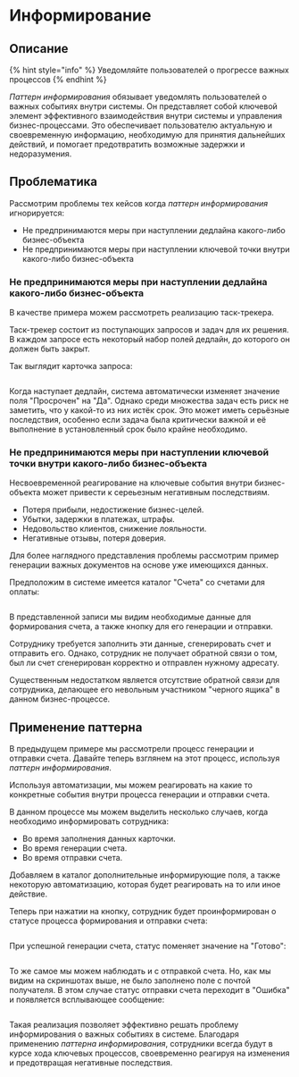 # Информирование

## Описание

{% hint style="info" %}
Уведомляйте пользователей о прогрессе важных процессов
{% endhint %}

_Паттерн информирования_ обязывает уведомлять пользователей о важных событиях внутри системы. Он представляет собой ключевой элемент эффективного взаимодействия внутри системы и управления бизнес-процессами. Это обеспечивает пользователю актуальную и своевременную информацию, необходимую для принятия дальнейших действий, и помогает предотвратить возможные задержки и недоразумения.

## Проблематика

Рассмотрим проблемы тех кейсов когда _паттерн информирования_ игнорируется:

* Не предпринимаются меры при наступлении дедлайна какого-либо бизнес-объекта
* Не предпринимаются меры при наступлении ключевой точки внутри какого-либо бизнес-объекта

### Не предпринимаются меры при наступлении дедлайна какого-либо бизнес-объекта

В качестве примера можем рассмотреть реализацию таск-трекера.

Таск-трекер состоит из поступающих запросов и задач для их решения. В каждом запросе есть некоторый набор полей дедлайн, до которого он должен быть закрыт.

Так выглядит карточка запроса:

<figure><img src="../../.gitbook/assets/taskTracker.png" alt=""><figcaption></figcaption></figure>

Когда наступает дедлайн, система автоматически изменяет значение поля "Просрочен" на "Да". Однако среди множества задач есть риск не заметить, что у какой-то из них истёк срок. Это может иметь серьёзные последствия, особенно если задача была критически важной и её выполнение в установленный срок было крайне необходимо.

### Не предпринимаются меры при наступлении ключевой точки внутри какого-либо бизнес-объекта

Несвоевременной реагирование на ключевые события внутри бизнес-объекта может привести к сереьезным негативным последствиям.

* Потеря прибыли, недостижение бизнес-целей.
* Убытки, задержки в платежах, штрафы.
* Недовольство клиентов, снижение лояльности.
* Негативные отзывы, потеря доверия.

Для более наглядного представления проблемы рассмотрим пример генерации важных документов на основе уже имеющихся данных.

Предположим в системе имеется каталог "Счета" со счетами для оплаты:&#x20;

<figure><img src="../../.gitbook/assets/catChecks (2).png" alt=""><figcaption></figcaption></figure>

В представленной записи мы видим необходимые данные для формирования счета, а также кнопку для его генерации и отправки.

Сотруднику требуется заполнить эти данные, сгенерировать счет и отправить его. Однако, сотрудник не получает обратной связи о том, был ли счет сгенерирован корректно и отправлен нужному адресату.

Существенным недостатком является отсутствие обратной связи для сотрудника, делающее его невольным участником "черного ящика" в данном бизнес-процессе.

## Применение паттерна

В предыдущем примере мы рассмотрели процесс генерации и отправки счета. Давайте теперь взглянем на этот процесс, используя _паттерн информирования_.

Используя автоматизации, мы можем реагировать на какие то конкретные события внутри процесса генерации и отправки счета.

В данном процессе мы можем выделить несколько случаев, когда необходимо информировать сотрудника:

* Во время заполнения данных карточки.
* Во время генерации счета.
* Во время отправки счета.

Добавляем в каталог дополнительные информирующие поля, а также некоторую автоматизацию, которая будет реагировать на то или иное действие.

Теперь при нажатии на кнопку, сотрудник будет проинформирован о статусе процесса формирования и отправки счета:&#x20;

<figure><img src="../../.gitbook/assets/needEdit.png" alt=""><figcaption></figcaption></figure>

При успешной генерации счета, статус поменяет значение на "Готово":

<figure><img src="../../.gitbook/assets/needEdit (1).png" alt=""><figcaption></figcaption></figure>

То же самое мы можем наблюдать и с отправкой счета. Но, как мы видим на скриншотах выше, не было заполнено поле с почтой получателя. В этом случае статус отправки счета переходит в "Ошибка" и появляется всплывающее сообщение:

<figure><img src="../../.gitbook/assets/needEdit (2).png" alt=""><figcaption></figcaption></figure>

Такая реализация позволяет эффективно решать проблему информирования о важных событиях в системе. Благодаря применению _паттерна информирования_, сотрудники всегда будут в курсе хода ключевых процессов, своевременно реагируя на изменения и предотвращая негативные последствия.
